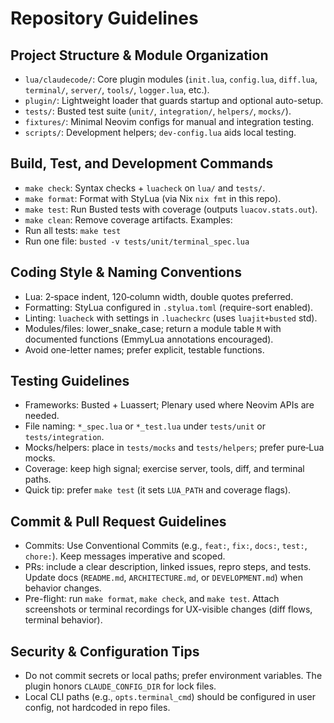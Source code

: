 # Repository Guidelines

## Project Structure & Module Organization

- `lua/claudecode/`: Core plugin modules (`init.lua`, `config.lua`, `diff.lua`, `terminal/`, `server/`, `tools/`, `logger.lua`, etc.).
- `plugin/`: Lightweight loader that guards startup and optional auto-setup.
- `tests/`: Busted test suite (`unit/`, `integration/`, `helpers/`, `mocks/`).
- `fixtures/`: Minimal Neovim configs for manual and integration testing.
- `scripts/`: Development helpers; `dev-config.lua` aids local testing.

## Build, Test, and Development Commands

- `make check`: Syntax checks + `luacheck` on `lua/` and `tests/`.
- `make format`: Format with StyLua (via Nix `nix fmt` in this repo).
- `make test`: Run Busted tests with coverage (outputs `luacov.stats.out`).
- `make clean`: Remove coverage artifacts.
  Examples:
- Run all tests: `make test`
- Run one file: `busted -v tests/unit/terminal_spec.lua`

## Coding Style & Naming Conventions

- Lua: 2‑space indent, 120‑column width, double quotes preferred.
- Formatting: StyLua configured in `.stylua.toml` (require-sort enabled).
- Linting: `luacheck` with settings in `.luacheckrc` (uses `luajit+busted` std).
- Modules/files: lower_snake_case; return a module table `M` with documented functions (EmmyLua annotations encouraged).
- Avoid one-letter names; prefer explicit, testable functions.

## Testing Guidelines

- Frameworks: Busted + Luassert; Plenary used where Neovim APIs are needed.
- File naming: `*_spec.lua` or `*_test.lua` under `tests/unit` or `tests/integration`.
- Mocks/helpers: place in `tests/mocks` and `tests/helpers`; prefer pure‑Lua mocks.
- Coverage: keep high signal; exercise server, tools, diff, and terminal paths.
- Quick tip: prefer `make test` (it sets `LUA_PATH` and coverage flags).

## Commit & Pull Request Guidelines

- Commits: Use Conventional Commits (e.g., `feat:`, `fix:`, `docs:`, `test:`, `chore:`). Keep messages imperative and scoped.
- PRs: include a clear description, linked issues, repro steps, and tests. Update docs (`README.md`, `ARCHITECTURE.md`, or `DEVELOPMENT.md`) when behavior changes.
- Pre-flight: run `make format`, `make check`, and `make test`. Attach screenshots or terminal recordings for UX-visible changes (diff flows, terminal behavior).

## Security & Configuration Tips

- Do not commit secrets or local paths; prefer environment variables. The plugin honors `CLAUDE_CONFIG_DIR` for lock files.
- Local CLI paths (e.g., `opts.terminal_cmd`) should be configured in user config, not hardcoded in repo files.
